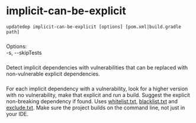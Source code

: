 # implicit-can-be-explicit

```
updatedep implicit-can-be-explicit [options] [pom.xml|build.gradle path]
```
###
Options:\
-s, --skipTests

###
Detect implicit dependencies with vulnerabilities that can be replaced with non-vulnerable explicit dependencies.

###
For each implicit dependency with a vulnerability, look for a higher version with no vulnerability, make that explicit and run a build. Suggest the explicit non-breaking dependency if found. Uses [whitelist.txt](https://github.com/teamextension/updatedep/blob/main/actions/WHITELIST.md), [blacklist.txt](https://github.com/teamextension/updatedep/blob/main/actions/BLACKLIST.md) and [exclude.txt](https://github.com/teamextension/updatedep/blob/main/actions/EXCLUDE.md). Make sure the project builds on the command line, not just in your IDE.
